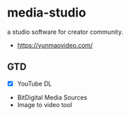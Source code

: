 # media-studio
a studio software for creator community.

- https://yunmaovideo.com/

## GTD
- [x] YouTube DL
- BitDigital Media Sources
- Image to video tool
